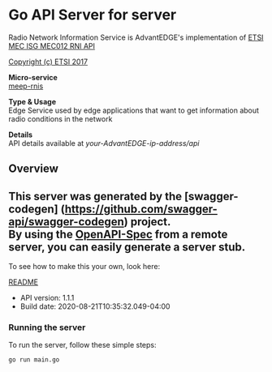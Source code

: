 # Go API Server for server

Radio Network Information Service is AdvantEDGE's implementation of [ETSI MEC ISG MEC012 RNI API](http://www.etsi.org/deliver/etsi_gs/MEC/001_099/012/01.01.01_60/gs_MEC012v010101p.pdf) <p>[Copyright (c) ETSI 2017](https://forge.etsi.org/etsi-forge-copyright-notice.txt) <p>**Micro-service**<br>[meep-rnis](https://github.com/InterDigitalInc/AdvantEDGE/tree/master/go-apps/meep-rnis) <p>**Type & Usage**<br>Edge Service used by edge applications that want to get information about radio conditions in the network <p>**Details**<br>API details available at _your-AdvantEDGE-ip-address/api_

## Overview
This server was generated by the [swagger-codegen]
(https://github.com/swagger-api/swagger-codegen) project.  
By using the [OpenAPI-Spec](https://github.com/OAI/OpenAPI-Specification) from a remote server, you can easily generate a server stub.  
-

To see how to make this your own, look here:

[README](https://github.com/swagger-api/swagger-codegen/blob/master/README.md)

- API version: 1.1.1
- Build date: 2020-08-21T10:35:32.049-04:00


### Running the server
To run the server, follow these simple steps:

```
go run main.go
```

